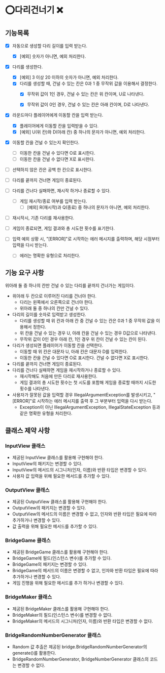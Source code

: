 # ⭕다리건너기 ❌

## 기능목록

-[X] 자동으로 생성할 다리 길이를 입력 받는다.
  -[X] [예외] 숫자가 아니면, 예외 처리한다.
-[X] 다리를 생성한다.
  -[X] [예외] 3 이상 20 이하의 숫자가 아니면, 예외 처리한다.
  -[X] 다리를 생성할 때, 건널 수 있는 칸은 0과 1 중 무작위 값을 이용해서 결정한다.
    -[X] 무작위 값이 1인 경우, 건널 수 있는 칸은 위 칸이며, U로 나타낸다.
    -[X] 무작위 값이 0인 경우, 건널 수 있는 칸은 아래 칸이며, D로 나타낸다.


-[X] 라운드마다 플레이어에게 이동할 칸을 입력 받는다.
  -[X] 플레이어에게 이동할 칸을 입력받을 수 있다.
  -[X] [예외] U(위 칸)와 D(아래 칸) 중 하나의 문자가 아니면, 예외 처리한다.
-[X] 이동할 칸을 건널 수 있는지 확인한다.
  -[ ] 이동한 칸을 건널 수 있다면 O로 표시한다.
  -[ ] 이동한 칸을 건널 수 없다면 X로 표시한다.
-[ ] 선택하지 않은 칸은 공백 한 칸으로 표시한다.


-[ ] 다리를 끝까지 건너면 게임이 종료된다.
-[ ] 다리를 건너다 실패하면, 재시작 하거나 종료할 수 있다.
  -[ ] 게임 재시작/종료 여부를 입력 받는다.
    -[ ] [예외] R(재시작)과 Q(종료) 중 하나의 문자가 아니면, 예외 처리한다.
-[ ] 재시작시, 기존 다리를 재사용한다.
-[ ] 게임이 종료되면, 게임 결과와 총 시도한 횟수를 표기한다.
-[ ] 입력 예외 상황 시, "[ERROR]"로 시작하는 에러 메시지를 출력하며, 해당 시점부터 입력을 다시 받는다.
  -[ ] 에러는 명확한 유형으로 처리한다. 

  
## 기능 요구 사항
위아래 둘 중 하나의 칸만 건널 수 있는 다리를 끝까지 건너가는 게임이다.
- 위아래 두 칸으로 이루어진 다리를 건너야 한다.
  - 다리는 왼쪽에서 오른쪽으로 건너야 한다.
  - 위아래 둘 중 하나의 칸만 건널 수 있다.
- 다리의 길이를 숫자로 입력받고 생성한다.
  - 다리를 생성할 때 위 칸과 아래 칸 중 건널 수 있는 칸은 0과 1 중 무작위 값을 이용해서 정한다.
  - 위 칸을 건널 수 있는 경우 U, 아래 칸을 건널 수 있는 경우 D값으로 나타낸다.
  - 무작위 값이 0인 경우 아래 칸, 1인 경우 위 칸이 건널 수 있는 칸이 된다.
- 다리가 생성되면 플레이어가 이동할 칸을 선택한다.
  - 이동할 때 위 칸은 대문자 U, 아래 칸은 대문자 D를 입력한다.
  - 이동한 칸을 건널 수 있다면 O로 표시한다. 건널 수 없다면 X로 표시한다.
- 다리를 끝까지 건너면 게임이 종료된다.
- 다리를 건너다 실패하면 게임을 재시작하거나 종료할 수 있다.
  - 재시작해도 처음에 만든 다리로 재사용한다.
  - 게임 결과의 총 시도한 횟수는 첫 시도를 포함해 게임을 종료할 때까지 시도한 횟수를 나타낸다.
- 사용자가 잘못된 값을 입력할 경우 IllegalArgumentException를 발생시키고, "[ERROR]"로 시작하는 에러 메시지를 출력 후 그 부분부터 입력을 다시 받는다.
  - Exception이 아닌 IllegalArgumentException, IllegalStateException 등과 같은 명확한 유형을 처리한다.



## 클래스 제약 사항

### InputView 클래스
- 제공된 InputView 클래스를 활용해 구현해야 한다.
- InputView의 패키지는 변경할 수 있다.
- InputView의 메서드의 시그니처(인자, 이름)와 반환 타입은 변경할 수 있다.
- 사용자 값 입력을 위해 필요한 메서드를 추가할 수 있다.

### OutputView 클래스
- 제공된 OutputView 클래스를 활용해 구현해야 한다.
- OutputView의 패키지는 변경할 수 있다.
- OutputView의 메서드의 이름은 변경할 수 없고, 인자와 반환 타입은 필요에 따라 추가하거나 변경할 수 있다.
- 값 출력을 위해 필요한 메서드를 추가할 수 있다.

### BridgeGame 클래스
- 제공된 BridgeGame 클래스를 활용해 구현해야 한다.
- BridgeGame에 필드(인스턴스 변수)를 추가할 수 있다.
- BridgeGame의 패키지는 변경할 수 있다.
- BridgeGame의 메서드의 이름은 변경할 수 없고, 인자와 반환 타입은 필요에 따라 추가하거나 변경할 수 있다.
- 게임 진행을 위해 필요한 메서드를 추가 하거나 변경할 수 있다.

### BridgeMaker 클래스
- 제공된 BridgeMaker 클래스를 활용해 구현해야 한다.
- BridgeMaker의 필드(인스턴스 변수)를 변경할 수 없다.
- BridgeMaker의 메서드의 시그니처(인자, 이름)와 반환 타입은 변경할 수 없다.

### BridgeRandomNumberGenerator 클래스
- Random 값 추출은 제공된 bridge.BridgeRandomNumberGenerator의 generate()를 활용한다.
- BridgeRandomNumberGenerator, BridgeNumberGenerator 클래스의 코드는 변경할 수 없다.